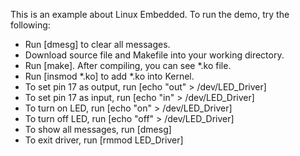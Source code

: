 This is an example about Linux Embedded.
To run the demo, try the following:
+ Run [dmesg] to clear all messages. 
+ Download source file and Makefile into your working directory.
+ Run [make]. After compiling, you can see *.ko file.
+ Run [insmod *.ko] to add *.ko into Kernel.
+ To set pin 17 as output, run [echo "out" > /dev/LED_Driver]
+ To set pin 17 as input, run [echo "in" > /dev/LED_Driver]
+ To turn on LED, run [echo "on" > /dev/LED_Driver]
+ To turn off LED, run [echo "off" > /dev/LED_Driver]
+ To show all messages, run [dmesg]
+ To exit driver, run [rmmod LED_Driver]